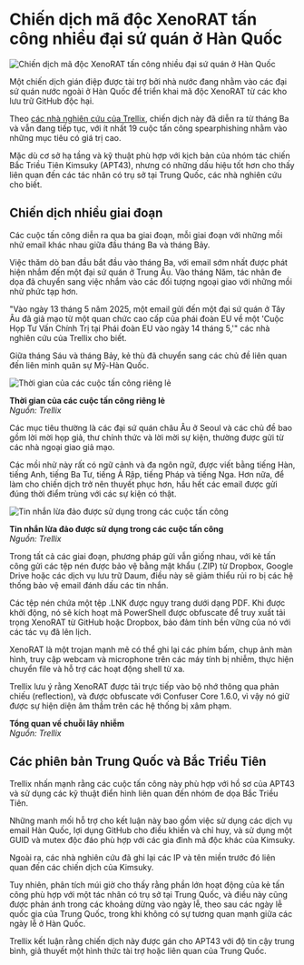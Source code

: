 # Chiến dịch mã độc XenoRAT tấn công nhiều đại sứ quán ở Hàn Quốc

![Chiến dịch mã độc XenoRAT tấn công nhiều đại sứ quán ở Hàn Quốc](https://www.bleepstatic.com/content/hl-images/2023/11/10/North_Korean_hackers_headpic.jpg)

Một chiến dịch gián điệp được tài trợ bởi nhà nước đang nhằm vào các đại sứ quán nước ngoài ở Hàn Quốc để triển khai mã độc XenoRAT từ các kho lưu trữ GitHub độc hại.

Theo [các nhà nghiên cứu của Trellix](https://www.trellix.com/blogs/research/dprk-linked-github-c2-espionage-campaign/), chiến dịch này đã diễn ra từ tháng Ba và vẫn đang tiếp tục, với ít nhất 19 cuộc tấn công spearphishing nhằm vào những mục tiêu có giá trị cao.

Mặc dù cơ sở hạ tầng và kỹ thuật phù hợp với kịch bản của nhóm tác chiến Bắc Triều Tiên Kimsuky (APT43), nhưng có những dấu hiệu tốt hơn cho thấy liên quan đến các tác nhân có trụ sở tại Trung Quốc, các nhà nghiên cứu cho biết.

## Chiến dịch nhiều giai đoạn

Các cuộc tấn công diễn ra qua ba giai đoạn, mỗi giai đoạn với những mồi nhử email khác nhau giữa đầu tháng Ba và tháng Bảy.

Việc thăm dò ban đầu bắt đầu vào tháng Ba, với email sớm nhất được phát hiện nhắm đến một đại sứ quán ở Trung Âu. Vào tháng Năm, tác nhân đe dọa đã chuyển sang việc nhắm vào các đối tượng ngoại giao với những mồi nhử phức tạp hơn.

"Vào ngày 13 tháng 5 năm 2025, một email gửi đến một đại sứ quán ở Tây Âu đã giả mạo từ một quan chức cao cấp của phái đoàn EU về một 'Cuộc Họp Tư Vấn Chính Trị tại Phái đoàn EU vào ngày 14 tháng 5,'" các nhà nghiên cứu của Trellix cho biết.

Giữa tháng Sáu và tháng Bảy, kẻ thù đã chuyển sang các chủ đề liên quan đến liên minh quân sự Mỹ-Hàn Quốc.

![Thời gian của các cuộc tấn công riêng lẻ](https://www.bleepstatic.com/images/news/u/1220909/2025/August/espionage-campaign-4.jpg)

**Thời gian của các cuộc tấn công riêng lẻ**  
_Nguồn: Trellix_

Các mục tiêu thường là các đại sứ quán châu Âu ở Seoul và các chủ đề bao gồm lời mời họp giả, thư chính thức và lời mời sự kiện, thường được gửi từ các nhà ngoại giao giả mạo.

Các mồi nhử này rất có ngữ cảnh và đa ngôn ngữ, được viết bằng tiếng Hàn, tiếng Anh, tiếng Ba Tư, tiếng Ả Rập, tiếng Pháp và tiếng Nga. Hơn nữa, để làm cho chiến dịch trở nên thuyết phục hơn, hầu hết các email được gửi đúng thời điểm trùng với các sự kiện có thật.

![Tin nhắn lừa đảo được sử dụng trong các cuộc tấn công](https://www.bleepstatic.com/images/news/u/1220909/2025/August/phishing.jpg)

**Tin nhắn lừa đảo được sử dụng trong các cuộc tấn công**  
_Nguồn: Trellix_

Trong tất cả các giai đoạn, phương pháp gửi vẫn giống nhau, với kẻ tấn công gửi các tệp nén được bảo vệ bằng mật khẩu (.ZIP) từ Dropbox, Google Drive hoặc các dịch vụ lưu trữ Daum, điều này sẽ giảm thiểu rủi ro bị các hệ thống bảo vệ email đánh dấu các tin nhắn.

Các tệp nén chứa một tệp .LNK được ngụy trang dưới dạng PDF. Khi được khởi động, nó sẽ kích hoạt mã PowerShell được obfuscate để truy xuất tải trọng XenoRAT từ GitHub hoặc Dropbox, bảo đảm tính bền vững của nó với các tác vụ đã lên lịch.

XenoRAT là một trojan mạnh mẽ có thể ghi lại các phím bấm, chụp ảnh màn hình, truy cập webcam và microphone trên các máy tính bị nhiễm, thực hiện chuyển file và hỗ trợ các hoạt động shell từ xa.

Trellix lưu ý rằng XenoRAT được tải trực tiếp vào bộ nhớ thông qua phản chiếu (reflection), và được obfuscate với Confuser Core 1.6.0, vì vậy nó giữ được sự hiện diện âm thầm trên các hệ thống bị xâm phạm.

**Tổng quan về chuỗi lây nhiễm**  
_Nguồn: Trellix_

## Các phiên bản Trung Quốc và Bắc Triều Tiên

Trellix nhấn mạnh rằng các cuộc tấn công này phù hợp với hồ sơ của APT43 và sử dụng các kỹ thuật điển hình liên quan đến nhóm đe dọa Bắc Triều Tiên.

Những manh mối hỗ trợ cho kết luận này bao gồm việc sử dụng các dịch vụ email Hàn Quốc, lợi dụng GitHub cho điều khiển và chỉ huy, và sử dụng một GUID và mutex độc đáo phù hợp với các gia đình mã độc khác của Kimsuky.

Ngoài ra, các nhà nghiên cứu đã ghi lại các IP và tên miền trước đó liên quan đến các chiến dịch của Kimsuky.

Tuy nhiên, phân tích múi giờ cho thấy rằng phần lớn hoạt động của kẻ tấn công phù hợp với một tác nhân có trụ sở tại Trung Quốc, và điều này cũng được phản ánh trong các khoảng dừng vào ngày lễ, theo sau các ngày lễ quốc gia của Trung Quốc, trong khi không có sự tương quan mạnh giữa các ngày lễ ở Hàn Quốc.

Trellix kết luận rằng chiến dịch này được gán cho APT43 với độ tin cậy trung bình, giả thuyết một hình thức tài trợ hoặc liên quan của Trung Quốc.